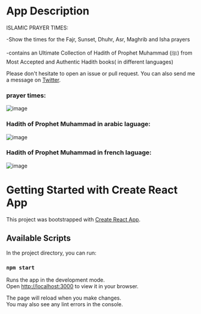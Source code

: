 # App Description

ISLAMIC PRAYER TIMES:

-Show the times for the Fajr, Sunset, Dhuhr, Asr, Maghrib and Isha prayers

-contains an Ultimate Collection of Hadith of Prophet Muhammad (ﷺ) from Most Accepted and Authentic Hadith books( in different languages)

Please don't hesitate to open an issue or pull request. You can also send me a message on [Twitter](https://twitter.com/KhaoulaKhemiri).


### prayer times:

![image](https://user-images.githubusercontent.com/99682033/161259194-9dfa06c6-58dc-4d85-b546-7c0d1b7ff039.png)


###  Hadith of Prophet Muhammad in arabic laguage:

![image](https://user-images.githubusercontent.com/99682033/161259237-d7a81493-75b8-490b-b5aa-4ba8c8997a07.png)

###  Hadith of Prophet Muhammad in french laguage:

![image](https://user-images.githubusercontent.com/99682033/161259480-bf1048a9-0b41-45bd-9a43-17ceea10807a.png)












# Getting Started with Create React App

This project was bootstrapped with [Create React App](https://github.com/facebook/create-react-app).

## Available Scripts

In the project directory, you can run:

### `npm start`

Runs the app in the development mode.\
Open [http://localhost:3000](http://localhost:3000) to view it in your browser.

The page will reload when you make changes.\
You may also see any lint errors in the console.

